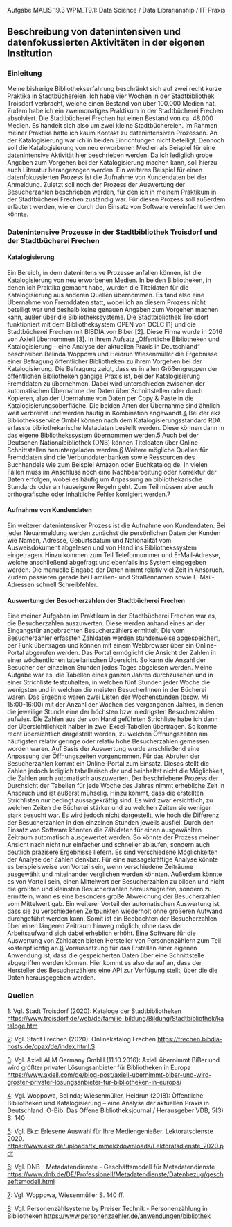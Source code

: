 Aufgabe MALIS 19.3 WPM_T9.1: Data Science / Data Librarianship / IT-Praxis

## Beschreibung von datenintensiven und datenfokussierten Aktivitäten in der eigenen Institution

### Einleitung
Meine bisherige Bibliothekserfahrung beschränkt sich auf zwei recht kurze Praktika in Stadtbüchereien. Ich habe vier Wochen in der Stadtbibliothek Troisdorf verbracht, welche einen Bestand von über 100.000 Medien hat. Zudem habe ich ein zweimonatiges Praktikum in der Stadtbücherei Frechen absolviert. Die Stadtbücherei Frechen hat einen Bestand von ca. 48.000 Medien. Es handelt sich also um zwei kleine Stadtbüchereien. Im Rahmen meiner Praktika hatte ich kaum Kontakt zu datenintensiven Prozessen. An der Katalogisierung war ich in beiden Einrichtungen nicht beteiligt. Dennoch soll die Katalogisierung von neu erworbenen Medien als Beispiel für eine datenintensive Aktivität hier beschrieben werden. Da ich lediglich grobe Angaben zum Vorgehen bei der Katalogisierung machen kann, soll hierzu auch Literatur herangezogen werden. Ein weiteres Beispiel für einen datenfokussierten Prozess ist die Aufnahme von Kundendaten bei der Anmeldung. Zuletzt soll noch der Prozess der Auswertung der Besucherzahlen beschrieben werden, für den ich in meinem Praktikum in der Stadtbücherei Frechen zuständig war. Für diesen Prozess soll außerdem erläutert werden, wie er durch den Einsatz von Software vereinfacht werden könnte.

### Datenintensive Prozesse in der Stadtbibliothek Troisdorf und der Stadtbücherei Frechen
#### Katalogisierung
Ein Bereich, in dem datenintensive Prozesse anfallen können, ist die Katalogisierung von neu erworbenen Medien. In beiden Bibliotheken, in denen ich Praktika gemacht habe, wurden die Titeldaten für die Katalogisierung aus anderen Quellen übernommen. Es fand also eine Übernahme von Fremddaten statt, wobei ich an diesem Prozess nicht beteiligt war und deshalb keine genauen Angaben zum Vorgehen machen kann, außer über die Bibliothekssysteme. Die Stadtbibliothek Troisdorf funktioniert mit dem Bibliotheksystem OPEN von OCLC [1] und die Stadtbücherei Frechen mit BIBDIA von Biber [2]. Diese Firma wurde in 2016 von Axiell übernommen [3]. In ihrem Aufsatz „Öffentliche Bibliotheken und Katalogisierung – eine Analyse der aktuellen Praxis in Deutschland“ beschreiben Belinda Woppowa und Heidrun Wiesenmüller die Ergebnisse einer Befragung öffentlicher Bibliotheken zu ihrem Vorgehen bei der Katalogisierung. Die Befragung zeigt, dass es in allen Größengruppen der öffentlichen Bibliotheken gängige Praxis ist, bei der Katalogisierung Fremddaten zu übernehmen. Dabei wird unterschieden zwischen der automatischen Übernahme der Daten über Schnittstellen oder durch Kopieren, also der Übernahme von Daten per Copy & Paste in die Katalogisierungsoberfläche. Die beiden Arten der Übernahme sind ähnlich weit verbreitet und werden häufig in Kombination angewandt.[4](/lRn5oAsqQZWyghSrEmVmBQ)
Bei der ekz Bibliotheksservice GmbH können nach dem Katalogisierungsstandard RDA erfasste bibliothekarische Metadaten bestellt werden. Diese können dann in das eigene Bibliothekssystem übernommen werden.[5](/gvrfnd38TaaqT9KToARxDA)  Auch bei der Deutschen Nationalbibliothek (DNB) können Titeldaten über Online-Schnittstellen heruntergeladen werden.[6](/tutPOrUDTGGM7AW8zxoJjA)  Weitere mögliche Quellen für Fremddaten sind die Verbunddatenbanken sowie Ressourcen des Buchhandels wie zum Beispiel Amazon oder Buchkatalog.de.  In vielen Fällen muss im Anschluss noch eine Nachbearbeitung oder Korrektur der Daten erfolgen, wobei es häufig um Anpassung an bibliothekarische Standards oder an hauseigene Regeln geht. Zum Teil müssen aber auch orthografische oder inhaltliche Fehler korrigiert werden.[7](/rhiV_FL_QpWFxQUgHWdBqQ)  

#### Aufnahme von Kundendaten
Ein weiterer datenintensiver Prozess ist die Aufnahme von Kundendaten. Bei jeder Neuanmeldung werden zunächst die persönlichen Daten der Kunden wie Namen, Adresse, Geburtsdatum und Nationalität vom Ausweisdokument abgelesen und von Hand ins Bibliothekssystem eingetragen. Hinzu kommen zum Teil Telefonnummer und E-Mail-Adresse, welche anschließend abgefragt und ebenfalls ins System eingegeben werden. Die manuelle Eingabe der Daten nimmt relativ viel Zeit in Anspruch. Zudem passieren gerade bei Familien- und Straßennamen sowie E-Mail-Adressen schnell Schreibfehler.

#### Auswertung der Besucherzahlen der Stadtbücherei Frechen
Eine meiner Aufgaben im Praktikum in der Stadtbücherei Frechen war es, die Besucherzahlen auszuwerten. Diese werden anhand eines an der Eingangstür angebrachten Besucherzählers ermittelt. Die vom Besucherzähler erfassten Zähldaten werden stundenweise abgespeichert, per Funk übertragen und können mit einem Webbrowser über ein Online-Portal abgerufen werden. Das Portal ermöglicht die Ansicht der Zahlen in einer wöchentlichen tabellarischen Übersicht. So kann die Anzahl der Besucher der einzelnen Stunden jedes Tages abgelesen werden. Meine Aufgabe war es, die Tabellen eines ganzen Jahres durchzusehen und in einer Strichliste festzuhalten, in welchen fünf Stunden jeder Woche die wenigsten und in welchen die meisten BesucherInnen in der Bücherei waren. Das Ergebnis waren zwei Listen der Wochenstunden (bspw. Mi 15:00-16:00) mit der Anzahl der Wochen des vergangenen Jahres, in denen die jeweilige Stunde eine der höchsten bzw. niedrigsten Besucherzahlen aufwies.  Die Zahlen aus der von Hand geführten Strichliste habe ich dann der Übersichtlichkeit halber in zwei Excel-Tabellen übertragen. So konnte recht übersichtlich dargestellt werden, zu welchen Öffnungszeiten am häufigsten relativ geringe oder relativ hohe Besucherzahlen gemessen worden waren. Auf Basis der Auswertung wurde anschließend eine Anpassung der Öffnungszeiten vorgenommen.
Für das Abrufen der Besucherzahlen kommt ein Online-Portal zum Einsatz. Dieses stellt die Zahlen jedoch lediglich tabellarisch dar und beinhaltet nicht die Möglichkeit, die Zahlen auch automatisch auszuwerten. Der beschriebene Prozess der Durchsicht der Tabellen für jede Woche des Jahres nimmt erhebliche Zeit in Anspruch und ist äußerst mühselig. Hinzu kommt, dass die erstellten Strichlisten nur bedingt aussagekräftig sind. Es wird zwar ersichtlich, zu welchen Zeiten die Bücherei stärker und zu welchen Zeiten sie weniger stark besucht war. Es wird jedoch nicht dargestellt, wie hoch die Differenz der Besucherzahlen in den einzelnen Stunden jeweils ausfiel. 
Durch den Einsatz von Software könnten die Zähldaten für einen ausgewählten Zeitraum automatisch ausgewertet werden. So könnte der Prozess meiner Ansicht nach nicht nur einfacher und schneller ablaufen, sondern auch deutlich präzisere Ergebnisse liefern. Es sind verschiedene Möglichkeiten der Analyse der Zahlen denkbar. Für eine aussagekräftige Analyse könnte es beispielsweise von Vorteil sein, wenn verschiedene Zeiträume ausgewählt und miteinander verglichen werden könnten. Außerdem könnte es von Vorteil sein, einen Mittelwert der Besucherzahlen zu bilden und nicht die größten und kleinsten Besucherzahlen herauszugreifen, sondern zu ermitteln, wann es eine besonders große Abweichung der Besucherzahlen vom Mittelwert gab. Ein weiterer Vorteil der automatischen Auswertung ist, dass sie zu verschiedenen Zeitpunkten wiederholt ohne größeren Aufwand durchgeführt werden kann. Somit ist ein Beobachten der Besucherzahlen über einen längeren Zeitraum hinweg möglich, ohne dass der Arbeitsaufwand sich dabei erheblich erhöht.
Eine Software für die Auswertung von Zähldaten bieten Hersteller von Personenzählern zum Teil kostenpflichtig an.[8](/Rl66lDa3QQatD0aKO5WpOA)  Voraussetzung für das Erstellen einer eigenen Anwendung ist, dass die gespeicherten Daten über eine Schnittstelle abgegriffen werden können. Hier kommt es also darauf an, dass der Hersteller des Besucherzählers eine API zur Verfügung stellt, über die die Daten herausgegeben werden.

### Quellen
[1](https://www.troisdorf.de/web/de/familie_bildung/Bildung/Stadtbibliothek/kataloge.htm): Vgl. Stadt Troisdorf (2020): Kataloge der Stadtbibliotheken https://www.troisdorf.de/web/de/familie_bildung/Bildung/Stadtbibliothek/kataloge.htm

[2](https://frechen.bibdia-hosts.de/opax/de/index.html.S): Vgl. Stadt Frechen (2020): Onlinekatalog Frechen https://frechen.bibdia-hosts.de/opax/de/index.html.S

[3](https://www.axiell.com/de/blog-post/axiell-ubernimmt-biber-und-wird-groster-privater-losungsanbieter-fur-bibliotheken-in-europa/): Vgl. Axiell ALM Germany GmbH (11.10.2016): Axiell übernimmt BiBer und wird größter privater Lösungsanbieter für Bibliotheken in Europa https://www.axiell.com/de/blog-post/axiell-ubernimmt-biber-und-wird-groster-privater-losungsanbieter-fur-bibliotheken-in-europa/

[4](/lRn5oAsqQZWyghSrEmVmBQ): Vgl. Woppowa, Belinda; Wiesenmüller, Heidrun (2018): Öffentliche Bibliotheken und Katalogisierung – eine Analyse der aktuellen Praxis in Deutschland. O-Bib. Das Offene Bibliotheksjournal / Herausgeber VDB, 5(3) S. 140

[5](/gvrfnd38TaaqT9KToARxDA): Vgl. Ekz: Erlesene Auswahl für Ihre Mediengenießer. Lektoratsdienste 2020. https://www.ekz.de/uploads/tx_mmekzdownloads/Lektoratsdienste_2020.pdf

[6](/tutPOrUDTGGM7AW8zxoJjA): Vgl. DNB - Metadatendienste - Geschäftsmodell für Metadatendienste https://www.dnb.de/DE/Professionell/Metadatendienste/Datenbezug/geschaeftsmodell.html

[7](/rhiV_FL_QpWFxQUgHWdBqQ): Vgl. Woppowa, Wiesenmüller S. 140 ff.

[8](/Rl66lDa3QQatD0aKO5WpOA): Vgl. Personenzählsysteme by Preiser Technik - Personenzählung in Bibliotheken https://www.personenzaehler.de/anwendungen/bibliothek
